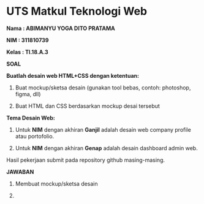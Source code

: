 # UTS Matkul Teknologi Web

**Nama  : ABIMANYU YOGA DITO PRATAMA**

**NIM   : 311810739**

**Kelas : TI.18.A.3**

**SOAL**

**Buatlah desain web HTML+CSS dengan ketentuan:**

1. Buat mockup/sketsa desain (gunakan tool bebas, contoh: photoshop, figma, dll)

2. Buat HTML dan CSS berdasarkan mockup desai tersebut

**Tema Desain Web:**

1. Untuk **NIM** dengan akhiran **Ganjil** adalah desain web company profile atau portofolio.

2. Untuk **NIM** dengan akhiran **Genap** adalah desain dashboard admin web.

Hasil pekerjaan submit pada repository github masing-masing.

**JAWABAN**

1. Membuat mockup/sketsa desain



2.
